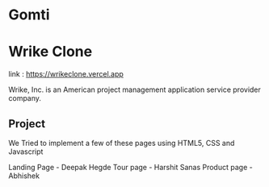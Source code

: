 # Gomti

<h1>Wrike Clone</h1>

link : <a href="https://wrikeclone.vercel.app/">https://wrikeclone.vercel.app</a>

<p>Wrike, Inc. is an American project management application service provider company.</p>

<h2>Project</h2>
We Tried to implement a few of these pages using HTML5, CSS and Javascript

Landing Page - Deepak Hegde
Tour page - Harshit Sanas
Product page - Abhishek
